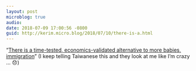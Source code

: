 ```yaml
---
layout: post
microblog: true
audio: 
date: 2018-07-09 17:00:56 -0800
guid: http://kerim.micro.blog/2018/07/10/there-is-a.html
---
```

“[There is a time-tested, economics-validated alternative to more babies, immigration](https://www.insidehighered.com/blogs/just-visiting/solution-paul-ryans-problem?utm_content=buffer5c9a6&utm_medium=social&utm_source=twitter&utm_campaign=IHEbuffer)” (I keep telling Taiwanese this and they look at me like I’m crazy … 😞)
